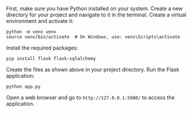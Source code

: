 First, make sure you have Python installed on your system.
Create a new directory for your project and navigate to it in the terminal.
Create a virtual environment and activate it:

```plaintext
python -m venv venv
source venv/bin/activate  # On Windows, use: venv\Scripts\activate
```


Install the required packages:

```plaintext
pip install flask flask-sqlalchemy
```


Create the files as shown above in your project directory.
Run the Flask application:

```plaintext
python app.py
```


Open a web browser and go to `http://127.0.0.1:5000/` to access the application.
